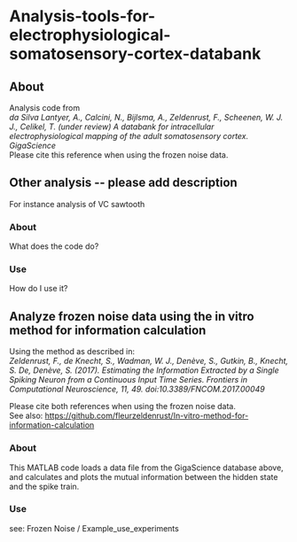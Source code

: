 # Analysis-tools-for-electrophysiological-somatosensory-cortex-databank

## About
Analysis code from <br />
*da Silva Lantyer, A., Calcini, N., Bijlsma, A., Zeldenrust, F., Scheenen, W. J. J., Celikel, T. (under review) A databank for intracellular electrophysiological mapping of the adult somatosensory cortex. GigaScience* <br />
Please cite this reference when using the frozen noise data.

## Other analysis -- please add description
For instance analysis of VC sawtooth

### About
What does the code do?

### Use
How do I use it?

## Analyze frozen noise data using the in vitro method for information calculation
Using the method as described in: <br />
*Zeldenrust, F., de Knecht, S., Wadman, W. J., Denève, S., Gutkin, B., Knecht, S. De, Denève, S. (2017).  Estimating the Information Extracted by a Single Spiking Neuron from a Continuous Input Time Series.  Frontiers in Computational Neuroscience, 11, 49. doi:10.3389/FNCOM.2017.00049* <br />

Please cite both references when using the frozen noise data.<br />
See also: https://github.com/fleurzeldenrust/In-vitro-method-for-information-calculation

### About
This MATLAB code loads a data file from the GigaScience database above, and calculates and plots the mutual information between the hidden state and the spike train.

### Use
see: Frozen Noise / Example_use_experiments <br />

